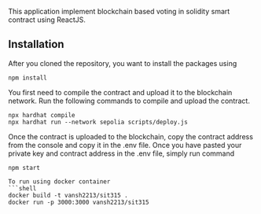 This application implement blockchain based voting in solidity smart contract using ReactJS. 

## Installation

After you cloned the repository, you want to install the packages using

```shell
npm install
```

You first need to compile the contract and upload it to the blockchain network. Run the following commands to compile and upload the contract.

```shell
npx hardhat compile
npx hardhat run --network sepolia scripts/deploy.js
```

Once the contract is uploaded to the blockchain, copy the contract address from the console and copy it in the .env file. 
Once you have pasted your private key and contract address in the .env file, simply run command

```shell
npm start

To run using docker container
```shell
docker build -t vansh2213/sit315 .
docker run -p 3000:3000 vansh2213/sit315
```
